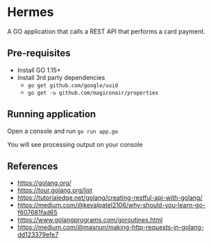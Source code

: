 # Hermes
A GO application that calls a REST API that performs a card payment.

## Pre-requisites
* Install GO 1.15+
* Install 3rd party dependencies
  * `go get github.com/google/uuid`
  * `go get -u github.com/magiconair/properties`

## Running application
Open a console and run `go run app.go`

You will see processing output on your console

## References
* https://golang.org/
* https://tour.golang.org/list
* https://tutorialedge.net/golang/creating-restful-api-with-golang/
* https://medium.com/@kevalpatel2106/why-should-you-learn-go-f607681fad65
* https://www.golangprograms.com/goroutines.html
* https://medium.com/@masnun/making-http-requests-in-golang-dd123379efe7
